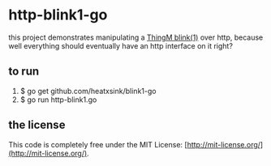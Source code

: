 http-blink1-go
==============
this project demonstrates manipulating a [ThingM blink(1)](http://thingm.com/products/blink-1.html) over http, because well everything should eventually have an http interface on it right?

## to run ##
1. $ go get github.com/heatxsink/blink1-go
1. $ go run http-blink1.go

## the license ##
This code is completely free under the MIT License: [http://mit-license.org/](http://mit-license.org/).
